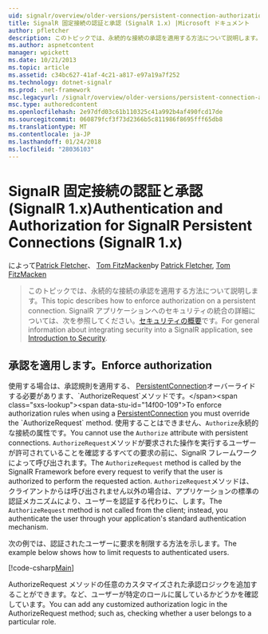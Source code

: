 ```yaml
---
uid: signalr/overview/older-versions/persistent-connection-authorization
title: SignalR 固定接続の認証と承認 (SignalR 1.x) |Microsoft ドキュメント
author: pfletcher
description: このトピックでは、永続的な接続の承認を適用する方法について説明します。 概要については、SignalR アプリケーションへのセキュリティの統合しています.
ms.author: aspnetcontent
manager: wpickett
ms.date: 10/21/2013
ms.topic: article
ms.assetid: c34bc627-41af-4c21-a817-e97a19a7f252
ms.technology: dotnet-signalr
ms.prod: .net-framework
msc.legacyurl: /signalr/overview/older-versions/persistent-connection-authorization
msc.type: authoredcontent
ms.openlocfilehash: 2e97dfd03c61b110325c41a992b4af490fcd17de
ms.sourcegitcommit: 060879fcf3f73d2366b5c811986f8695fff65db8
ms.translationtype: MT
ms.contentlocale: ja-JP
ms.lasthandoff: 01/24/2018
ms.locfileid: "28036103"
---
```

<a name="authentication-and-authorization-for-signalr-persistent-connections-signalr-1x"></a><span data-ttu-id="14f00-104">SignalR 固定接続の認証と承認 (SignalR 1.x)</span><span class="sxs-lookup"><span data-stu-id="14f00-104">Authentication and Authorization for SignalR Persistent Connections (SignalR 1.x)</span></span>
====================
<span data-ttu-id="14f00-105">によって[Patrick Fletcher](https://github.com/pfletcher)、 [Tom FitzMacken](https://github.com/tfitzmac)</span><span class="sxs-lookup"><span data-stu-id="14f00-105">by [Patrick Fletcher](https://github.com/pfletcher), [Tom FitzMacken](https://github.com/tfitzmac)</span></span>

> <span data-ttu-id="14f00-106">このトピックでは、永続的な接続の承認を適用する方法について説明します。</span><span class="sxs-lookup"><span data-stu-id="14f00-106">This topic describes how to enforce authorization on a persistent connection.</span></span> <span data-ttu-id="14f00-107">SignalR アプリケーションへのセキュリティの統合の詳細については、次を参照してください。[セキュリティの概要](index.md)です。</span><span class="sxs-lookup"><span data-stu-id="14f00-107">For general information about integrating security into a SignalR application, see [Introduction to Security](index.md).</span></span>


## <a name="enforce-authorization"></a><span data-ttu-id="14f00-108">承認を適用します。</span><span class="sxs-lookup"><span data-stu-id="14f00-108">Enforce authorization</span></span>

<span data-ttu-id="14f00-109">使用する場合は、承認規則を適用する、 [PersistentConnection](https://msdn.microsoft.com/library/microsoft.aspnet.signalr.persistentconnection(v=vs.111).aspx)オーバーライドする必要があります、`AuthorizeRequest`メソッドです。</span><span class="sxs-lookup"><span data-stu-id="14f00-109">To enforce authorization rules when using a [PersistentConnection](https://msdn.microsoft.com/library/microsoft.aspnet.signalr.persistentconnection(v=vs.111).aspx) you must override the `AuthorizeRequest` method.</span></span> <span data-ttu-id="14f00-110">使用することはできません、`Authorize`永続的な接続の属性です。</span><span class="sxs-lookup"><span data-stu-id="14f00-110">You cannot use the `Authorize` attribute with persistent connections.</span></span> <span data-ttu-id="14f00-111">`AuthorizeRequest`メソッドが要求された操作を実行するユーザーが許可されていることを確認するすべての要求の前に、SignalR フレームワークによって呼び出されます。</span><span class="sxs-lookup"><span data-stu-id="14f00-111">The `AuthorizeRequest` method is called by the SignalR Framework before every request to verify that the user is authorized to perform the requested action.</span></span> <span data-ttu-id="14f00-112">`AuthorizeRequest`メソッドは、クライアントからは呼び出されません以外の場合は、アプリケーションの標準の認証メカニズムにより、ユーザーを認証する代わりに、します。</span><span class="sxs-lookup"><span data-stu-id="14f00-112">The `AuthorizeRequest` method is not called from the client; instead, you authenticate the user through your application's standard authentication mechanism.</span></span>

<span data-ttu-id="14f00-113">次の例では、認証されたユーザーに要求を制限する方法を示します。</span><span class="sxs-lookup"><span data-stu-id="14f00-113">The example below shows how to limit requests to authenticated users.</span></span>

[!code-csharp[Main](persistent-connection-authorization/samples/sample1.cs)]

<span data-ttu-id="14f00-114">AuthorizeRequest メソッドの任意のカスタマイズされた承認ロジックを追加することができます。など、ユーザーが特定のロールに属しているかどうかを確認しています。</span><span class="sxs-lookup"><span data-stu-id="14f00-114">You can add any customized authorization logic in the AuthorizeRequest method; such as, checking whether a user belongs to a particular role.</span></span>
